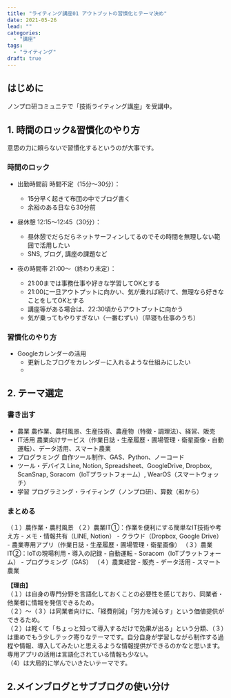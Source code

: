 ```yaml
---
title: "ライティング講座01 アウトプットの習慣化とテーマ決め"
date: 2021-05-26
lead: ""
categories:
  - "講座"
tags:
  - "ライティング"
draft: true
---
```


## はじめに
ノンプロ研コミュニテで「技術ライティング講座」を受講中。

## 1. 時間のロック&習慣化のやり方
意思の力に頼らないで習慣化するというのが大事です。

### 時間のロック
- 出勤時間前 時間不定（15分〜30分）：
    - 15分早く起きて布団の中でブログ書く
    - 余裕のある日なら30分前

- 昼休憩 12:15〜12:45（30分）：
    - 昼休憩でだらだらネットサーフィンしてるのでその時間を無理しない範囲で活用したい
    - SNS, ブログ, 講座の課題など

- 夜の時間帯 21:00〜（終わり未定）：
    - 21:00までは事務仕事や好きな学習してOKとする
    - 21:00に一旦アウトプットに向かい、気が乗れば続けて、無理なら好きなことをしてOKとする
    - 講座等がある場合は、22:30頃からアウトプットに向かう
    - 気が乗ってもやりすぎない（一番むずい）（早寝も仕事のうち）


### 習慣化のやり方
- Googleカレンダーの活用
    - 更新したブログをカレンダーに入れるような仕組みにしたい
    - 

## 2. テーマ選定
### 書き出す
- 農業
    農作業、農村風景、生産技術、農産物（特徴・調理法）、経営、販売
- IT活用
    農業向けサービス（作業日誌・生産履歴・圃場管理・衛星画像・自動運転）、データ活用、スマート農業
- プログラミング
    自作ツール制作、GAS、Python、ノーコード
- ツール・デバイス
    Line, Notion, Spreadsheet、GoogleDrive, Dropbox, ScanSnap, Soracom（IoTプラットフォーム）, WearOS（スマートウォッチ）
- 学習
    プログラミング・ライティング（ノンプロ研）、算数（和から）



### まとめる
（１）農作業・農村風景
（２）農業IT①：作業を便利にする簡単なIT技術や考え方
        - メモ・情報共有（LINE, Notion）
        - クラウド（Dropbox, Google Drive）
        - 農業専用アプリ（作業日誌・生産履歴・圃場管理・衛星画像）
（３）農業IT②：IoTの現場利用・導入の記録
        - 自動運転
        - Soracom（IoTプラットフォーム）
        - プログラミング（GAS）
（４）農業経営
        - 販売
        - データ活用
        - スマート農業

**【理由】**  
（１）は自身の専門分野を言語化しておくことの必要性を感じており、同業者・他業者に情報を発信できるため。  
（２）〜（３）は同業者向けに、「経費削減」「労力を減らす」という価値提供ができるため。  
（２）は軽くて「ちょっと知って導入するだけで効果が出る」という分類、（３）は重めでもう少しテック寄りなテーマです。自分自身が学習しながら制作する過程や情報、導入してみたいと思えるような情報提供ができるのかなと思います。専用アプリの活用は言語化されている情報も少ない。  
（4）は大局的に学んでいきたいテーマです。


## 2.メインブログとサブブログの使い分け